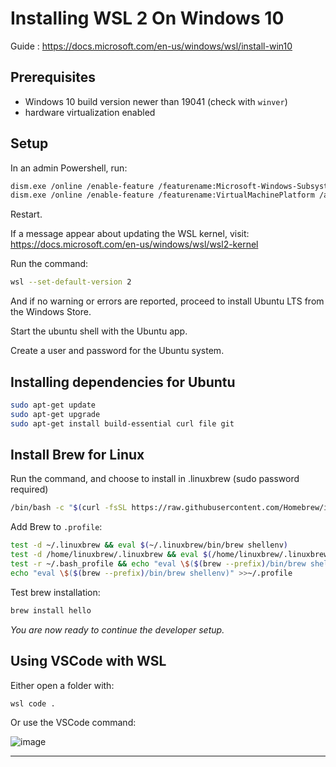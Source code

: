 # Installing WSL 2 On Windows 10

Guide : https://docs.microsoft.com/en-us/windows/wsl/install-win10

## Prerequisites

- Windows 10 build version newer than 19041 (check with `winver`)
- hardware virtualization enabled

## Setup

In an admin Powershell, run:

```bash
dism.exe /online /enable-feature /featurename:Microsoft-Windows-Subsystem-Linux /all /norestart
dism.exe /online /enable-feature /featurename:VirtualMachinePlatform /all /norestart
```

Restart.

If a message appear about updating the WSL kernel, visit: https://docs.microsoft.com/en-us/windows/wsl/wsl2-kernel

Run the command:

```bash
wsl --set-default-version 2
```

And if no warning or errors are reported, proceed to install Ubuntu LTS from the Windows Store.

Start the ubuntu shell with the Ubuntu app.

Create a user and password for the Ubuntu system.

## Installing dependencies for Ubuntu

```bash
sudo apt-get update
sudo apt-get upgrade
sudo apt-get install build-essential curl file git
```

## Install Brew for Linux

Run the command, and choose to install in .linuxbrew (sudo password required)

```bash
/bin/bash -c "$(curl -fsSL https://raw.githubusercontent.com/Homebrew/install/master/install.sh)"
```

Add Brew to `.profile`:

```bash
test -d ~/.linuxbrew && eval $(~/.linuxbrew/bin/brew shellenv)
test -d /home/linuxbrew/.linuxbrew && eval $(/home/linuxbrew/.linuxbrew/bin/brew shellenv)
test -r ~/.bash_profile && echo "eval \$($(brew --prefix)/bin/brew shellenv)" >>~/.bash_profile
echo "eval \$($(brew --prefix)/bin/brew shellenv)" >>~/.profile
```

Test brew installation:

```bash
brew install hello
```

_You are now ready to continue the developer setup._

## Using VSCode with WSL

Either open a folder with:

```bash
wsl code .
```

Or use the VSCode command:

![image](https://user-images.githubusercontent.com/9644867/84569928-0d4b7e00-ad58-11ea-8dc4-7cf8091c192b.png)

---
